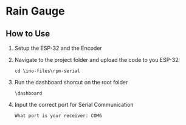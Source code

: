 # Rain Gauge

## How to Use
1. Setup the ESP-32 and the Encoder	

  

2. Navigate to the project folder and upload the code to you ESP-32:

    ```
    cd \ino-files\rpm-serial
    ```
3. Run the dashboard shorcut on the root folder

    ```
    \dashboard
    ```
4. Input the correct port for Serial Communication

    ```
    What port is your receiver: COM6
    ```